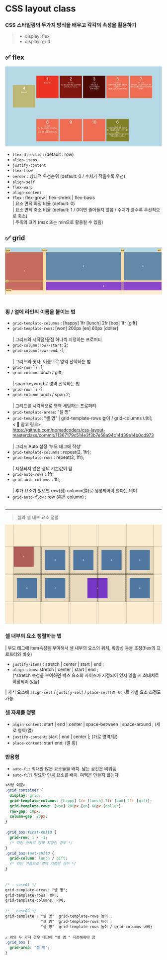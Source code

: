 # CSS layout class

### CSS 스타일링의 두가지 방식을 배우고 각각의 속성을 활용하기

> - display: flex
> - display: grid

## ✅ flex

![alt text](image-1.png)

- `flex-direction` (default : row)
- `align-items`
- `justify-content`
- `flex-flow`
- `oerder` : 상대적 우선순위 (default: 0 / 수치가 작을수록 우선)
- `align-self`
- `flex-warp`
- `align-content`
- `flex` : flex-grow | flex-shrink | flex-basis
  <br/> | 요소 면적 확장 비율 (default: 0)
  <br/>| 요소 면적 축소 비율 (default: 1 / 0이면 줄어들지 않음 / 수치가 클수록 우선적으로 축소)
  <br/>| 주축의 크기 (max 또는 min으로 활용될 수 있음)

## ✅ grid

![alt text](image-2.png)
<br><br>
### 횡 / 열에 라인의 이름을 붙이는 법

- `grid-template-columns` : [happy] 1fr [lunch] 2fr [box] 1fr [gift]
- `grid-template-rows`: [won] 200px [en] 60px [doller]
  <br><br>
  | 그리드의 시작점/끝점 하나씩 지정하는 프로퍼티
- `grid-column(row)-start`: 2;
- `grid-column(row)-end`: -1;
  <br><br>
  | 그리드의 숫자, 이름으로 영역 선택하는 법
- `grid-row`: 1 / -1;
- `grid-column`: lunch / gift;
  <br><br>
  | span keywrod로 영역 선택하는 법
- `grid-row`: 1 / -1;
- `grid-column`: lunch / span 2;
  <br><br>
  | 그리드를 시각적으로 영역 세팅하는 프로퍼티
- `grid-template-areas`: "셀 명"
- `grid-template`: "셀 명" | grid-template-rows 높이 / grid-columns 너비;
  <br/>< 🔗 참고 링크>
  <br/>https://github.com/nomadcoders/css-layout-masterclass/commit/11367179c514e3f3b7e58a94c14d39e14b0cd973
  <br><br>
  | 그리드 Auto 설정 '부모 태그에 작성'
- `grid-template-colunms` : repeat(2, 1fr);
- `grid-template-rows` : repeat(2, 1fr);
  <br><br>
  | 지정되지 않은 셀의 기본값이 됨
- `grid-auto-rows` : 1fr;
- `grid-auto-columns` : 1fr;
  <br><br>
  | 추가 요소가 있으면 row(횡) column(열)로 생성되어야 한다는 의미 <br>
- `grid-auto-flow` : row (혹은 column) ;
  <br><br>

---

> 셀과 셀 내부 요소 정렬
> <br>

![alt text](image-3.png)

### 셀 내부의 요소 정렬하는 법

| 부모 태그에 item속성을 부여해서 셀 내부의 요소의 위치, 확장성 등을 조정(flex의 프로프티와 비슷)

- `justify-items` : stretch | center | start | end ;
- `align-items`: stretch | center | start | end ;
  <br>(\*stretch 속성을 부여하면 박스 요소의 사이즈가 지정되어 있지 않을 시 최대치로 확장되어 있음)
  <br>

| 자식 요소에 `align-self` / `justify-self` / `place-self(열 횡))`로 개별 요소 조정도 가능

### 셀 자체를 정렬

- `algin-content`: start | end | center | space-between | space-around ; (세로 영역/열)
- `justify-content`: start | end | center |; (가로 영역/횡)
- `place-content`: start end; (열 횡)

### 반응형

- `auto-fit` 최대한 많은 요소들을 배치. 남는 공간은 비워둠
- `auto-fill` 필요한 만큼 요소를 배치. 여백은 만들지 않는다.

```css
<사용 예문>
.grid_container {
  display: grid;
  grid-template-columns: [happy] 1fr [lunch] 2fr [box] 1fr [gift];
  grid-template-rows: [won] 200px [en] 60px [doller];
  row-gap: 10px;
  column-gap: 20px;
}

.grid_box:first-child {
  grid-row: 1 / -1;
  /* 라인 숫자로 영역 지정한 경우 */
}
.grid_box:last-child {
  grid-column: lunch / gift;
  /* 라인 이름으로 영역 지정한 경우 */
}


/* - case01 */
grid-template-areas: "셀 명";
grid-template-rows: 높이;
grid-template-columns: 너비;

/* - case02 */
grid-template : "셀 명"  grid-template-rows 높이 ;
                "셀 명"  grid-template-rows 높이 ;
                "셀 명"  grid-template-rows 높이 / grid-columns 너비;

⚠️ 위의 두 가지 경우 태그에 "셀 명 " 지정해줘야 함
.grid_box {
  grid-area: "셀 명";
}
```
